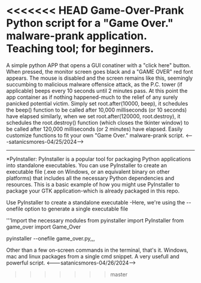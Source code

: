<<<<<<< HEAD
 Game-Over-Prank
Python script for a "Game Over." malware-prank application. Teaching tool; for beginners.
=======
A simple python APP that opens a GUI conatiner with a "click here" button. When pressed, the monitor 
screen goes black and a "GAME OVER" red font appears. The mouse is disabled 
and the screen remains like this, seemingly succumbing to malicious malware offensice attack, as
the P.C. tower (if applicable) beeps every 10 seconds until 2 minutes pass. At this point the app 
container as if nothing happened-much to the relief of any surely panicked potential victim. Simply set 
root.after(10000, beep), it schedules the beep() function to be called after 10,000 milliseconds (or 10 
seconds) have elapsed similarly, when we set root.after(120000, root.destroy), it schedules the 
root.destroy() function (which closes the tkinter window) to be called after 120,000 milliseconds (or 
2 minutes) have elapsed. Easily customize functions to fit your own "Game Over." malware-prank script.
<---satanicsmores-04/25/2024-->
_________________________________________________________________________________________________________

*PyInstaller: PyInstaller is a popular tool for packaging Python applications into standalone
executables. You can use PyInstaller to create an executable file (.exe on Windows, or an
equivalent binary on other platforms) that includes all the necessary Python dependencies
and resources. This is a basic example of how you might use PyInstaller to package your GTK 
application-which is already packaged in this repo.

Use PyInstaller to create a standalone executable
-Here, we're using the --onefile option to generate a single executable file

'''Import the necessary modules
from pyinstaller import PyInstaller
from game_over import Game_Over

pyinstaller --onefile game_over.py,,,

Other than a few on-screen commands in the terminal, that's it. Windows, mac and linux 
packages from a single cmd snippet. A very usefull and powerful script.
<---satanicsmores-04/26/2024-->


 
>>>>>>> master
